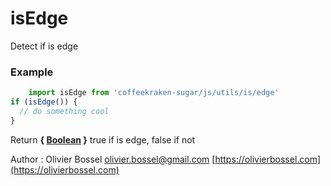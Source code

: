 # isEdge

Detect if is edge

### Example
```js
	import isEdge from 'coffeekraken-sugar/js/utils/is/edge'
if (isEdge()) {
  // do something cool
}
```
Return **{ [Boolean](https://developer.mozilla.org/fr/docs/Web/JavaScript/Reference/Objets_globaux/Boolean) }** true if is edge, false if not

Author : Olivier Bossel [olivier.bossel@gmail.com](mailto:olivier.bossel@gmail.com) [https://olivierbossel.com](https://olivierbossel.com)